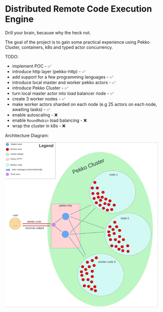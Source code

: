 # Distributed Remote Code Execution Engine

Drill your brain, because why the heck not.

The goal of the project is to gain some practical experience using Pekko Cluster, containers, k8s and typed actor concurrency.

TODO:
- implement POC - ✅
- introduce http layer (pekko-http) - ✅
- add support for a few programming languages - ✅
- introduce local master and worker pekko actors - ✅
- introduce Pekko Cluster - ✅
- turn local master actor into load balancer node - ✅
- create 3 worker nodes - ✅
- make worker actors sharded on each node (e.g 25 actors on each node, awaiting tasks) - ✅
- enable autoscaling  - ❌
- enable `RoundRobin` load balancing - ❌
- wrap the cluster in k8s - ❌

Architecture Diagram:

![My Image](assets/architecture.png)